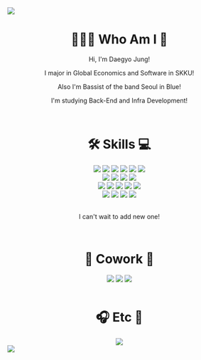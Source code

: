 <img src="https://capsule-render.vercel.app/api?type=waving&color=2699E6&height=250&section=header&text=DaegyoJung&animation=twinkling&fontSize=75&fontColor=FFFFFF"/>

<h1 align = "center">🧑🏻‍💻 Who Am I 🎸</h1>

<p align="center">Hi, I'm Daegyo Jung!</p>
<p align="center">I major in Global Economics and Software in SKKU!</p>
<p align="center">Also I'm Bassist of the band Seoul in Blue!</p>
<p align="center">I'm studying Back-End and Infra Development!</p>

<br>

<h1 align = "center">🛠️ Skills 💻</h1>

<div align = "center"> 
  
<img src="https://img.shields.io/badge/C-A8B9CC?style=flat-square&logo=c&logoColor=white"/>
  
<img src="https://img.shields.io/badge/C++-00599C?style=flat-square&logo=cplusplus&logoColor=white"/>

<img src="https://img.shields.io/badge/C++/CLI-00AEF0?style=flat-square"/>

<img src="https://img.shields.io/badge/Java-8A4182?style=flat-square"/>

<img src="https://img.shields.io/badge/Python-3776AB?style=flat-square&logo=python&logoColor=white"/>

<img src="https://img.shields.io/badge/Kotlin-7F52FF?style=flat-square&logo=kotlin&logoColor=white"/>

</div>

<div align = "center"> 
  
<img src="https://img.shields.io/badge/HTML-E34F26?style=flat-square&logo=html5&logoColor=white"/>

<img src="https://img.shields.io/badge/CSS-1572B6?style=flat-square&logo=css3&logoColor=white"/>

<img src="https://img.shields.io/badge/JavaScript-F7DF1E?style=flat-square&logo=javascript&logoColor=white"/>

<img src="https://img.shields.io/badge/Node.js-339933?style=flat-square&logo=nodedotjs&logoColor=white"/>

</div>

<div align = "center">
  
<img src="https://img.shields.io/badge/Spring-6DB33F?style=flat-square&logo=spring&logoColor=white"/>

<img src="https://img.shields.io/badge/SpringBoot-6DB33F?style=flat-square&logo=springboot&logoColor=white"/>

<img src="https://img.shields.io/badge/Postman-FF6C37?style=flat-square&logo=postman&logoColor=white"/>

<img src="https://img.shields.io/badge/Nodemon-76D04B?style=flat-square&logo=nodemon&logoColor=white"/>

<img src="https://img.shields.io/badge/MySQL-4479A1?style=flat-square&logo=mysql&logoColor=white"/>

</div>

<div align = "center">
<img src="https://img.shields.io/badge/Android-34A853?style=flat-square&logo=android&logoColor=white"/>

<img src="https://img.shields.io/badge/AndroidStudio-3DDC84?style=flat-square&logo=androidstudio&logoColor=white"/>

<img src="https://img.shields.io/badge/JetpackCompose-4285F4?style=flat-square&logo=jetpackcompose&logoColor=white"/>

<img src="https://img.shields.io/badge/.NetFramework-512BD4?style=flat-square&logo=dotnet&logoColor=white"/>

</div>

<br>

<p align="center">I can't wait to add new one!</p>

<br>

<h1 align = "center">🔗 Cowork 🤝</h1>

<div align = "center">
  
<img src="https://img.shields.io/badge/GitHub-181717?style=flat-square&logo=github&logoColor=white"/>

<img src="https://img.shields.io/badge/Slack-4A154B?style=flat-square&logo=slack&logoColor=white"/>

<img src="https://img.shields.io/badge/Notion-000000?style=flat-square&logo=notion&logoColor=white"/>

</div>

<br>

<h1 align = "center">🎧 Etc 📸</h1>

<div align = "center"> 
<a href = "https://seoulinblue.notion.site/Seoul-in-Blue-260567a567b44a79b53b9c33fd427964"><img src="https://img.shields.io/badge/Seoul in Blue-0019F4?style=flat-square"/></a>
  
</div>

<img src="https://capsule-render.vercel.app/api?type=waving&color=2699E6&height=150&section=footer" />

